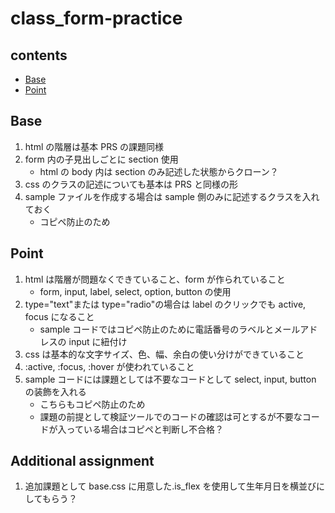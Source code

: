 # class_form-practice

## contents

- [Base](base)
- [Point](point)

## Base

1. html の階層は基本 PRS の課題同様
2. form 内の子見出しごとに section 使用
   - html の body 内は section のみ記述した状態からクローン？
3. css のクラスの記述についても基本は PRS と同様の形
4. sample ファイルを作成する場合は sample 側のみに記述するクラスを入れておく
   - コピペ防止のため

## Point

1. html は階層が問題なくできていること、form が作られていること
   - form, input, label, select, option, button の使用
2. type="text"または type="radio"の場合は label のクリックでも active, focus になること
   - sample コードではコピペ防止のために電話番号のラベルとメールアドレスの input に紐付け
3. css は基本的な文字サイズ、色、幅、余白の使い分けができていること
4. :active, :focus, :hover が使われていること
5. sample コードには課題としては不要なコードとして select, input, button の装飾を入れる
   - こちらもコピペ防止のため
   - 課題の前提として検証ツールでのコードの確認は可とするが不要なコードが入っている場合はコピペと判断し不合格？

## Additional assignment

1. 追加課題として base.css に用意した.is_flex を使用して生年月日を横並びにしてもらう？
